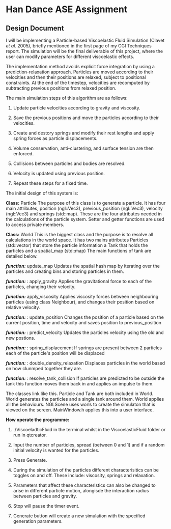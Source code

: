 # Han Dance ASE Assignment
 
## Design Document
 
I will be implementing a Particle-based Viscoelastic Fluid Simulation (Clavet _et al_. 2005), briefly mentioned in the first page of my CGI Techniques report. The simulation will be the final deliverable of this project, where the user can modify parameters for different viscoelastic effects.
 
The implementation method avoids explicit force integration by using a prediction-relaxation approach. Particles are moved according to their velocities and then their positions are relaxed, subject to positional constraints. At the end of the timestep, velocities are recomputed by subtracting previous positions from relaxed position.

The main simulation steps of this algorithm are as follows:

1. Update particle velocities according to gravity and viscosity.

2. Save the previous positions and move the particles according to their velocities.

3. Create and destory springs and modify their rest lengths and apply spring forces as particle displacements.

4. Volume conservation, anti-clustering, and surface tension are then enforced.

5. Collisions between particles and bodies are resolved.

6. Velocity is updated using previous position.

7. Repeat these steps for a fixed time.
 
The initial design of this system is:
 
**Class:** Particle
The purpose of this class is to generate a particle. It has four main attributes, position (ngl::Vec3), previous_position (ngl::Vec3), velocity (ngl::Vec3) and springs (std::map). These are the four attributes needed in the calculations of the particle system. Setter and getter functions are used to access private members.
 
**Class:** World
This is the biggest class and the purpose is to resolve all calculations in the world space. It has two mains attributes Particles (std::vector) that store the particle information a Tank that holds the particles and a spatial_map (std::map)
The main functions of tank are detailed below.

 
_**function:**_  update_map
Updates the spatial hash map by iterating over the particles and creating bins and storing particles in them. 
 
 
_**function:**_ : apply_gravity
Applies the gravitational force to each of the particles, changing their velocity.
 
 
_**function:**_  apply_viscosity
Applies viscosity forces between neighbouring particles (using class Neighbour), and changes their position based on relative velocity.
 

_**function:**_ : update_position
Changes the position of a particle based on the current position, time and velocity and saves position to previous_position
 
 
_**function:**_ : predict_velocity
Updates the particles velocity using the old and new postions.
 
 
_**function:**_ : spring_displacement
If springs are present between 2 particles each of the particle's position will be displaced
 
 
_**function:**_ : double_density_relaxation
Displaces particles in the world based on how clunmped together they are.
 
 
_**function:**_ : resolve_tank_collision
If particles are predicted to be outside the tank this function moves them back in and applies an impulse to them.
 
 

The classes link like this. Particle and Tank are both included in World. World generates the particles and a single tank around them. World applies all the behaviours. NGLScene uses worls to create the simulaton that is viewed on the screen. MainWindow.h applies this into a user interface.

**How operate the programme:**
1. ./ViscoeladticFluid in the terminal whilst in the ViscoelasticFluid folder or run in qtcreator.

2. Input the number of particles, spread (between 0 and 1) and if a random initial velocity is wanted for the particles.

3. Press Generate.

4. During the simulation of the particles different characterisitics can be toggles on and off. These include: viscosity, springs and relaxation. 

5. Parameters that affect these characteristics can also be changed to arise in different particle motion, alongisde the interaction radius between particles and gravity.

6. Stop will pause the timer event.

7. Generate button will create a new simulation with the specified generation parameters.